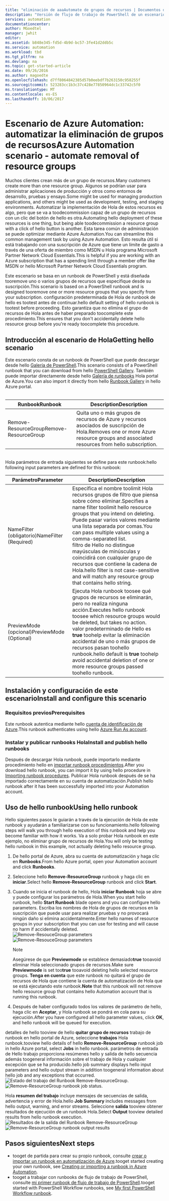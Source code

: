 ```yaml
---
title: "eliminación de aaaAutomate de grupos de recursos | Documentos de Microsoft"
description: "Versión de flujo de trabajo de PowerShell de un escenario de automatización de Azure incluidos runbooks tooremove grupos de todos los recursos en su suscripción."
services: automation
documentationcenter: 
author: MGoedtel
manager: jwhit
editor: 
ms.assetid: b848e345-fd5d-4b9d-bc57-3fe41d2ddb5c
ms.service: automation
ms.workload: tbd
ms.tgt_pltfrm: na
ms.devlang: na
ms.topic: get-started-article
ms.date: 09/26/2016
ms.author: magoedte
ms.openlocfilehash: d7ff8064842385d57b0eebdf7b263150c958255f
ms.sourcegitcommit: 523283cc1b3c37c428e77850964dc1c33742c5f0
ms.translationtype: MT
ms.contentlocale: es-ES
ms.lasthandoff: 10/06/2017
---
```

# <a name="azure-automation-scenario---automate-removal-of-resource-groups"></a><span data-ttu-id="7f1b9-103">Escenario de Azure Automation: automatizar la eliminación de grupos de recursos</span><span class="sxs-lookup"><span data-stu-id="7f1b9-103">Azure Automation scenario - automate removal of resource groups</span></span>
<span data-ttu-id="7f1b9-104">Muchos clientes crean más de un grupo de recursos.</span><span class="sxs-lookup"><span data-stu-id="7f1b9-104">Many customers create more than one resource group.</span></span> <span data-ttu-id="7f1b9-105">Algunos se podrían usar para administrar aplicaciones de producción y otros como entornos de desarrollo, pruebas y ensayo.</span><span class="sxs-lookup"><span data-stu-id="7f1b9-105">Some might be used for managing production applications, and others might be used as development, testing, and staging environments.</span></span> <span data-ttu-id="7f1b9-106">Automatizar la implementación de Hola de estos recursos es algo, pero que se va a toodecommission capaz de un grupo de recursos con un clic del botón de hello es otra.</span><span class="sxs-lookup"><span data-stu-id="7f1b9-106">Automating hello deployment of these resources is one thing, but being able toodecommission a resource group with a click of hello button is another.</span></span> <span data-ttu-id="7f1b9-107">Esta tarea común de administración se puede optimizar mediante Azure Automation.</span><span class="sxs-lookup"><span data-stu-id="7f1b9-107">You can streamline this common management task by using Azure Automation.</span></span> <span data-ttu-id="7f1b9-108">Esto resulta útil si está trabajando con una suscripción de Azure que tiene un límite de gasto a través de una oferta de miembro como MSDN u Hola programa Microsoft Partner Network Cloud Essentials.</span><span class="sxs-lookup"><span data-stu-id="7f1b9-108">This is helpful if you are working with an Azure subscription that has a spending limit through a member offer like MSDN or hello Microsoft Partner Network Cloud Essentials program.</span></span>

<span data-ttu-id="7f1b9-109">Este escenario se basa en un runbook de PowerShell y está diseñada tooremove uno o varios grupos de recursos que especifique desde su suscripción.</span><span class="sxs-lookup"><span data-stu-id="7f1b9-109">This scenario is based on a PowerShell runbook and is designed tooremove one or more resource groups that you specify from your subscription.</span></span> <span data-ttu-id="7f1b9-110">configuración predeterminada de Hola de runbook de hello es tootest antes de continuar.</span><span class="sxs-lookup"><span data-stu-id="7f1b9-110">hello default setting of hello runbook is tootest before proceeding.</span></span> <span data-ttu-id="7f1b9-111">Esto garantiza que no elimina el grupo de recursos de Hola antes de haber preparado toocomplete este procedimiento.</span><span class="sxs-lookup"><span data-stu-id="7f1b9-111">This ensures that you don't accidentally delete hello resource group before you're ready toocomplete this procedure.</span></span>   

## <a name="getting-hello-scenario"></a><span data-ttu-id="7f1b9-112">Introducción al escenario de Hola</span><span class="sxs-lookup"><span data-stu-id="7f1b9-112">Getting hello scenario</span></span>
<span data-ttu-id="7f1b9-113">Este escenario consta de un runbook de PowerShell que puede descargar desde hello [Galería de PowerShell](https://www.powershellgallery.com/packages/Remove-ResourceGroup/1.0/DisplayScript).</span><span class="sxs-lookup"><span data-stu-id="7f1b9-113">This scenario consists of a PowerShell runbook that you can download from hello [PowerShell Gallery](https://www.powershellgallery.com/packages/Remove-ResourceGroup/1.0/DisplayScript).</span></span> <span data-ttu-id="7f1b9-114">También puede importar directamente desde hello [Galería de runbooks](automation-runbook-gallery.md) Hola portal de Azure.</span><span class="sxs-lookup"><span data-stu-id="7f1b9-114">You can also import it directly from hello [Runbook Gallery](automation-runbook-gallery.md) in hello Azure portal.</span></span><br><br>

| <span data-ttu-id="7f1b9-115">Runbook</span><span class="sxs-lookup"><span data-stu-id="7f1b9-115">Runbook</span></span> | <span data-ttu-id="7f1b9-116">Description</span><span class="sxs-lookup"><span data-stu-id="7f1b9-116">Description</span></span> |
| --- | --- |
| <span data-ttu-id="7f1b9-117">Remove-ResourceGroup</span><span class="sxs-lookup"><span data-stu-id="7f1b9-117">Remove-ResourceGroup</span></span> |<span data-ttu-id="7f1b9-118">Quita uno o más grupos de recursos de Azure y recursos asociados de suscripción de Hola.</span><span class="sxs-lookup"><span data-stu-id="7f1b9-118">Removes one or more Azure resource groups and associated resources from hello subscription.</span></span> |

<br>
<span data-ttu-id="7f1b9-119">Hola parámetros de entrada siguientes se define para este runbook:</span><span class="sxs-lookup"><span data-stu-id="7f1b9-119">hello following input parameters are defined for this runbook:</span></span>

| <span data-ttu-id="7f1b9-120">Parámetro</span><span class="sxs-lookup"><span data-stu-id="7f1b9-120">Parameter</span></span> | <span data-ttu-id="7f1b9-121">Description</span><span class="sxs-lookup"><span data-stu-id="7f1b9-121">Description</span></span> |
| --- | --- |
| <span data-ttu-id="7f1b9-122">NameFilter (obligatorio)</span><span class="sxs-lookup"><span data-stu-id="7f1b9-122">NameFilter (Required)</span></span> |<span data-ttu-id="7f1b9-123">Especifica el nombre toolimit Hola recursos grupos de filtro que piensa sobre cómo eliminar.</span><span class="sxs-lookup"><span data-stu-id="7f1b9-123">Specifies a name filter toolimit hello resource groups that you intend on deleting.</span></span> <span data-ttu-id="7f1b9-124">Puede pasar varios valores mediante una lista separada por comas.</span><span class="sxs-lookup"><span data-stu-id="7f1b9-124">You can pass multiple values using a comma-separated list.</span></span><br><span data-ttu-id="7f1b9-125">filtro de Hello no distingue mayúsculas de minúsculas y coincidirá con cualquier grupo de recursos que contiene la cadena de Hola.</span><span class="sxs-lookup"><span data-stu-id="7f1b9-125">hello filter is not case-sensitive and will match any resource group that contains hello string.</span></span> |
| <span data-ttu-id="7f1b9-126">PreviewMode (opcional)</span><span class="sxs-lookup"><span data-stu-id="7f1b9-126">PreviewMode (Optional)</span></span> |<span data-ttu-id="7f1b9-127">Ejecuta Hola runbook toosee qué grupos de recursos se eliminarán, pero no realiza ninguna acción.</span><span class="sxs-lookup"><span data-stu-id="7f1b9-127">Executes hello runbook toosee which resource groups would be deleted, but takes no action.</span></span><br><span data-ttu-id="7f1b9-128">valor predeterminado de Hello es **true** toohelp evitar la eliminación accidental de uno o más grupos de recursos pasan toohello runbook.</span><span class="sxs-lookup"><span data-stu-id="7f1b9-128">hello default is **true** toohelp avoid accidental deletion of one or more resource groups passed toohello runbook.</span></span> |

## <a name="install-and-configure-this-scenario"></a><span data-ttu-id="7f1b9-129">Instalación y configuración de este escenario</span><span class="sxs-lookup"><span data-stu-id="7f1b9-129">Install and configure this scenario</span></span>
### <a name="prerequisites"></a><span data-ttu-id="7f1b9-130">Requisitos previos</span><span class="sxs-lookup"><span data-stu-id="7f1b9-130">Prerequisites</span></span>
<span data-ttu-id="7f1b9-131">Este runbook autentica mediante hello [cuenta de identificación de Azure](automation-sec-configure-azure-runas-account.md).</span><span class="sxs-lookup"><span data-stu-id="7f1b9-131">This runbook authenticates using hello [Azure Run As account](automation-sec-configure-azure-runas-account.md).</span></span>    

### <a name="install-and-publish-hello-runbooks"></a><span data-ttu-id="7f1b9-132">Instalar y publicar runbooks Hola</span><span class="sxs-lookup"><span data-stu-id="7f1b9-132">Install and publish hello runbooks</span></span>
<span data-ttu-id="7f1b9-133">Después de descargar Hola runbook, puede importarlo mediante procedimiento hello en [importar runbook procedimientos](automation-creating-importing-runbook.md#importing-a-runbook-from-a-file-into-azure-automation).</span><span class="sxs-lookup"><span data-stu-id="7f1b9-133">After you download hello runbook, you can import it by using hello procedure in [Importing runbook procedures](automation-creating-importing-runbook.md#importing-a-runbook-from-a-file-into-azure-automation).</span></span> <span data-ttu-id="7f1b9-134">Publicar Hola runbook después de se ha importado correctamente en su cuenta de automatización.</span><span class="sxs-lookup"><span data-stu-id="7f1b9-134">Publish hello runbook after it has been successfully imported into your Automation account.</span></span>

## <a name="using-hello-runbook"></a><span data-ttu-id="7f1b9-135">Uso de hello runbook</span><span class="sxs-lookup"><span data-stu-id="7f1b9-135">Using hello runbook</span></span>
<span data-ttu-id="7f1b9-136">Hello siguientes pasos le guiarán a través de la ejecución de Hola de este runbook y ayudarán a familiarizarse con su funcionamiento.</span><span class="sxs-lookup"><span data-stu-id="7f1b9-136">hello following steps will walk you through hello execution of this runbook and help you become familiar with how it works.</span></span> <span data-ttu-id="7f1b9-137">Va a solo probar Hola runbook en este ejemplo, no eliminar grupo de recursos de Hola.</span><span class="sxs-lookup"><span data-stu-id="7f1b9-137">You will only be testing hello runbook in this example, not actually deleting hello resource group.</span></span>  

1. <span data-ttu-id="7f1b9-138">De hello portal de Azure, abra su cuenta de automatización y haga clic en **Runbooks**.</span><span class="sxs-lookup"><span data-stu-id="7f1b9-138">From hello Azure portal, open your Automation account and click **Runbooks**.</span></span>
2. <span data-ttu-id="7f1b9-139">Seleccione hello **Remove-ResourceGroup** runbook y haga clic en **iniciar**.</span><span class="sxs-lookup"><span data-stu-id="7f1b9-139">Select hello **Remove-ResourceGroup** runbook and click **Start**.</span></span>
3. <span data-ttu-id="7f1b9-140">Cuando se inicia el runbook de hello, Hola **iniciar Runbook** hoja se abre y puede configurar los parámetros de Hola.</span><span class="sxs-lookup"><span data-stu-id="7f1b9-140">When you start hello runbook, hello **Start Runbook** blade opens and you can configure hello parameters.</span></span> <span data-ttu-id="7f1b9-141">Escriba los nombres de Hola de grupos de recursos en la suscripción que puede usar para realizar pruebas y no provocará ningún daño si elimina accidentalmente.</span><span class="sxs-lookup"><span data-stu-id="7f1b9-141">Enter hello names of resource groups in your subscription that you can use for testing and will cause no harm if accidentally deleted.</span></span><br> <span data-ttu-id="7f1b9-142">![Remove-ResouceGroup parameters](media/automation-scenario-remove-resourcegroup/remove-resourcegroup-input-parameters.png)</span><span class="sxs-lookup"><span data-stu-id="7f1b9-142">![Remove-ResouceGroup parameters](media/automation-scenario-remove-resourcegroup/remove-resourcegroup-input-parameters.png)</span></span>

   > [!NOTE]
   > <span data-ttu-id="7f1b9-143">Asegúrese de que **Previewmode** se establece demasiado**true** tooavoid eliminar Hola seleccionado grupos de recursos.</span><span class="sxs-lookup"><span data-stu-id="7f1b9-143">Make sure **Previewmode** is set too**true** tooavoid deleting hello selected resource groups.</span></span>  <span data-ttu-id="7f1b9-144">**Tenga en cuenta** que este runbook no quitará el grupo de recursos de Hola que contiene la cuenta de automatización de Hola que se está ejecutando este runbook.</span><span class="sxs-lookup"><span data-stu-id="7f1b9-144">**Note** that this runbook will not remove hello resource group that contains hello Automation account that is running this runbook.</span></span>  
   >
   >
4. <span data-ttu-id="7f1b9-145">Después de haber configurado todos los valores de parámetro de hello, haga clic en **Aceptar**, y Hola runbook se pondrá en cola para su ejecución.</span><span class="sxs-lookup"><span data-stu-id="7f1b9-145">After you have configured all hello parameter values, click **OK**, and hello runbook will be queued for execution.</span></span>  

<span data-ttu-id="7f1b9-146">detalles de hello tooview de hello **quitar grupo de recursos** trabajo de runbook en hello portal de Azure, seleccione **trabajos** Hola runbook.</span><span class="sxs-lookup"><span data-stu-id="7f1b9-146">tooview hello details of hello **Remove-ResourceGroup** runbook job in hello Azure portal, select **Jobs** in hello runbook.</span></span> <span data-ttu-id="7f1b9-147">parámetros de entrada de Hello trabajo proporciona resúmenes hello y salida de hello secuencia además toogeneral información sobre el trabajo de Hola y cualquier excepción que se ha producido.</span><span class="sxs-lookup"><span data-stu-id="7f1b9-147">hello job summary displays hello input parameters and hello output stream in addition toogeneral information about hello job and any exceptions that occurred.</span></span><br> <span data-ttu-id="7f1b9-148">![Estado del trabajo del Runbook Remove-ResourceGroup](media/automation-scenario-remove-resourcegroup/remove-resourcegroup-runbook-job-status.png).</span><span class="sxs-lookup"><span data-stu-id="7f1b9-148">![Remove-ResourceGroup runbook job status](media/automation-scenario-remove-resourcegroup/remove-resourcegroup-runbook-job-status.png).</span></span>

<span data-ttu-id="7f1b9-149">Hola **resumen del trabajo** incluye mensajes de secuencias de salida, advertencia y error de Hola.</span><span class="sxs-lookup"><span data-stu-id="7f1b9-149">hello **Job Summary** includes messages from hello output, warning, and error streams.</span></span> <span data-ttu-id="7f1b9-150">Seleccione **salida** tooview obtener resultados de ejecución de un runbook Hola.</span><span class="sxs-lookup"><span data-stu-id="7f1b9-150">Select **Output** tooview detailed results from hello runbook execution.</span></span><br> <span data-ttu-id="7f1b9-151">![Resultados de la salida del Runbook Remove-ResourceGroup](media/automation-scenario-remove-resourcegroup/remove-resourcegroup-runbook-job-output.png)</span><span class="sxs-lookup"><span data-stu-id="7f1b9-151">![Remove-ResourceGroup runbook output results](media/automation-scenario-remove-resourcegroup/remove-resourcegroup-runbook-job-output.png)</span></span>

## <a name="next-steps"></a><span data-ttu-id="7f1b9-152">Pasos siguientes</span><span class="sxs-lookup"><span data-stu-id="7f1b9-152">Next steps</span></span>
* <span data-ttu-id="7f1b9-153">tooget de partida para crear su propio runbook, consulte [crear o importar un runbook en automatización de Azure](automation-creating-importing-runbook.md).</span><span class="sxs-lookup"><span data-stu-id="7f1b9-153">tooget started creating your own runbook, see [Creating or importing a runbook in Azure Automation](automation-creating-importing-runbook.md).</span></span>
* <span data-ttu-id="7f1b9-154">tooget a trabajar con runbooks de flujo de trabajo de PowerShell, consulte [mi primer runbook de flujo de trabajo de PowerShell](automation-first-runbook-textual.md).</span><span class="sxs-lookup"><span data-stu-id="7f1b9-154">tooget started with PowerShell Workflow runbooks, see [My first PowerShell Workflow runbook](automation-first-runbook-textual.md).</span></span>
